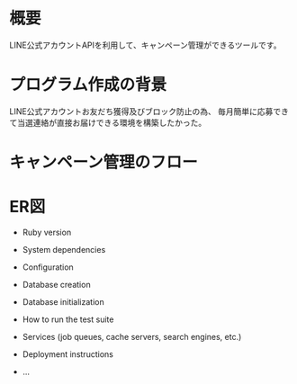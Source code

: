 # 概要
LINE公式アカウントAPIを利用して、キャンペーン管理ができるツールです。

# プログラム作成の背景
LINE公式アカウントお友だち獲得及びブロック防止の為、
毎月簡単に応募できて当選連絡が直接お届けできる環境を構築したかった。

# キャンペーン管理のフロー

# ER図

* Ruby version

* System dependencies

* Configuration

* Database creation

* Database initialization

* How to run the test suite

* Services (job queues, cache servers, search engines, etc.)

* Deployment instructions

* ...
